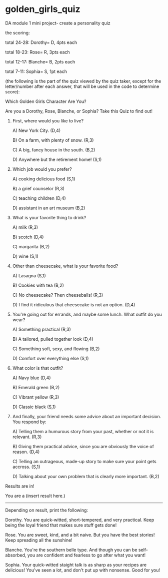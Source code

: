 # golden_girls_quiz
DA module 1 mini project- create a personality quiz

the scoring:

total 24-28: Dorothy= D, 4pts each

total 18-23: Rose= R, 3pts each

total 12-17: Blanche= B, 2pts each

total 7-11: Sophia= S, 1pt each




(the following is the part of the quiz viewed by the quiz taker, except for the letter/number after each answer, that will be used in the code to determine score):

Which Golden Girls Character Are You?


Are you a Dorothy, Rose, Blanche, or Sophia?
Take this Quiz to find out!



1. First, where would you like to live?
 
    A) New York City. (D,4)

    B) On a farm, with plenty of snow. (R,3)
  
    C) A big, fancy house in the south. (B,2)
  
    D) Anywhere but the retirement home! (S,1)


2. Which job would you prefer?
 
   A) cooking delicious food (S,1)
   
   B) a grief counselor (R,3)
   
   C) teaching children (D,4)
   
   D) assistant in an art museum (B,2)


3. What is your favorite thing to drink?

   A) milk (R,3)
   
   B) scotch (D,4)
   
   C) margarita (B,2)
   
   D) wine (S,1)
   

4. Other than cheesecake, what is your favorite food?

   A) Lasagna (S,1)
   
   B) Cookies with tea (B,2)
   
   C) No cheesecake? Then cheeseballs! (R,3)
   
   D) I find it ridiculous that cheesecake is not an option. (D,4)


5. You're going out for errands, and maybe some lunch. What outfit do you wear?

   A) Something practical (R,3)
   
   B) A tailored, pulled together look (D,4)
   
   C) Something soft, sexy, and flowing (B,2)
   
   D) Comfort over everything else (S,1)
   

6. What color is that outfit?

   A) Navy blue (D,4)
   
   B) Emerald green (B,2)
   
   C) Vibrant yellow (R,3)
   
   D) Classic black (S,1)

7. And finally, your friend needs some advice about an important decision. You respond by:

   A) Telling them a humurous story from your past, whether or not it is relevant. (R,3)

   B) Giving them practical advice, since you are obviously the voice of reason. (D,4)
   
   C) Telling an outrageous, made-up story to make sure your point gets accross. (S,1)
   
   D) Talking about your own problem that is clearly more important. (B,2)


Results are in!

You are a (insert result here.)

____________________________________________________________________

Depending on result, print the following:

Dorothy.  You are quick-witted, short-tempered, and very practical. Keep being the loyal friend that makes sure stuff gets done!

Rose. You are sweet, kind, and a bit naive.  But you have the best stories! Keep spreading all the sunshine!

Blanche. You're the southern belle type. And though you can be self-absorbed, you are confident and fearless to go after what you want!

Sophia. Your quick-witted staight talk is as sharp as your recipes are delicious!  You've seen a lot, and don't put up with nonsense. Good for you!







 
